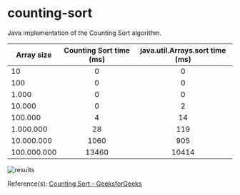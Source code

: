 # counting-sort
Java implementation of the Counting Sort algorithm.

| Array size  | Counting Sort time (ms) | java.util.Arrays.sort time (ms) |
| ------------|:-----------------------:|:-------------------------------:|
| 10          | 0                       | 0                               |
| 100         | 0                       | 0                               |
| 1.000       | 0                       | 0                               |
| 10.000      | 0                       | 2                               |
| 100.000     | 4                       | 14                              |
| 1.000.000   | 28                      | 119                             |
| 10.000.000  | 1060                    | 905                             |
| 100.000.000 | 13460                   | 10414                           |

![results](https://raw.githubusercontent.com/marcelovca90/counting-sort/master/plot.png "Results")

Reference(s): [Counting Sort - GeeksforGeeks](https://www.geeksforgeeks.org/counting-sort/)
